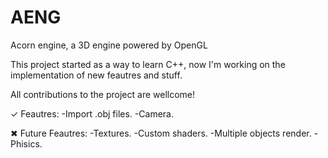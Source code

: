# AENG
Acorn engine, a 3D engine powered by OpenGL

This project started as a way to learn C++, now I'm working on the implementation of new feautres and stuff.

All contributions to the project are wellcome!


✓ Feautres:
-Import .obj files.
-Camera.

✖ Future Feautres:
-Textures.
-Custom shaders.
-Multiple objects render.
-Phisics.


